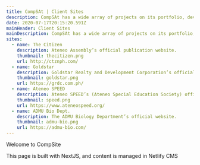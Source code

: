 ```yaml
---
title: CompSAt | Client Sites
description: CompSAt has a wide array of projects on its portfolio, developed for several companies and organizations.
date: 2020-07-17T20:15:20.591Z
mainHeader: Client Sites
mainDescription: CompSAt has a wide array of projects on its portfolio, developed for several companies and organizations.
sites:
  - name: The Citizen
    description: Ateneo Assembly’s official publication website.
    thumbnail: thecitizen.png
    url: http://ctznph.com/
  - name: Goldstar
    description: Goldstar Realty and Development Corporation’s official listing website.
    thumbnail: goldstar.png
    url: https://grdc.com.ph/
  - name: Ateneo SPEED
    description: Ateneo SPEED’s (Ateneo Special Education Society) official website.
    thumbnail: speed.png
    url: https://www.ateneospeed.org/
  - name: ADMU Bio Dept.
    description: The ADMU Biology Department’s official website.
    thumbnail: admu-bio.png
    url: https://admu-bio.com/
---
```


Welcome to CompSite

This page is built with NextJS, and content is managed in Netlify CMS

